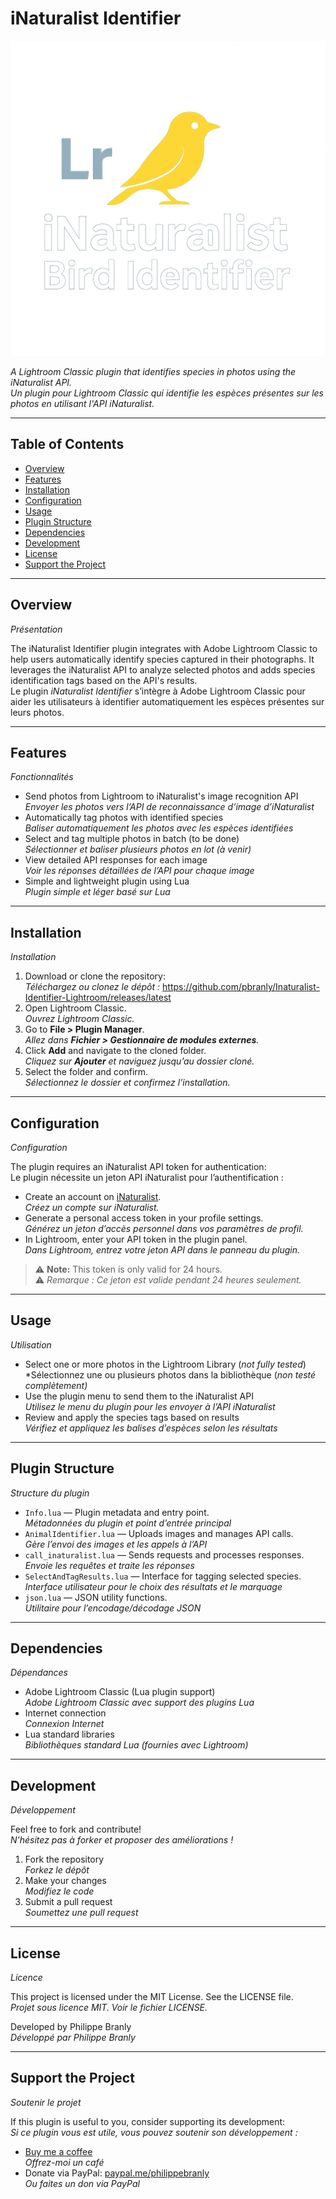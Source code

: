 # iNaturalist Identifier

![iNaturalist Identifier screenshot](logo.png)

*A Lightroom Classic plugin that identifies species in photos using the iNaturalist API.*  
*Un plugin pour Lightroom Classic qui identifie les espèces présentes sur les photos en utilisant l'API iNaturalist.*

---

## Table of Contents

- [Overview](#overview)  
- [Features](#features)  
- [Installation](#installation)  
- [Configuration](#configuration)  
- [Usage](#usage)  
- [Plugin Structure](#plugin-structure)  
- [Dependencies](#dependencies)  
- [Development](#development)  
- [License](#license)  
- [Support the Project](#support-the-project)

---

## Overview  
*Présentation*

The iNaturalist Identifier plugin integrates with Adobe Lightroom Classic to help users automatically identify species captured in their photographs. It leverages the iNaturalist API to analyze selected photos and adds species identification tags based on the API's results.  
Le plugin *iNaturalist Identifier* s’intègre à Adobe Lightroom Classic pour aider les utilisateurs à identifier automatiquement les espèces présentes sur leurs photos.

---

## Features  
*Fonctionnalités*

- Send photos from Lightroom to iNaturalist's image recognition API  
  *Envoyer les photos vers l’API de reconnaissance d’image d’iNaturalist*
- Automatically tag photos with identified species  
  *Baliser automatiquement les photos avec les espèces identifiées*
- Select and tag multiple photos in batch (to be done)  
  *Sélectionner et baliser plusieurs photos en lot (à venir)*
- View detailed API responses for each image  
  *Voir les réponses détaillées de l’API pour chaque image*
- Simple and lightweight plugin using Lua  
  *Plugin simple et léger basé sur Lua*

---

## Installation  
*Installation*

1. Download or clone the repository:  
   *Téléchargez ou clonez le dépôt :*
   https://github.com/pbranly/Inaturalist-Identifier-Lightroom/releases/latest
2. Open Lightroom Classic.  
   *Ouvrez Lightroom Classic.*
3. Go to **File > Plugin Manager**.  
   *Allez dans **Fichier > Gestionnaire de modules externes**.*
4. Click **Add** and navigate to the cloned folder.  
   *Cliquez sur **Ajouter** et naviguez jusqu’au dossier cloné.*
5. Select the folder and confirm.  
   *Sélectionnez le dossier et confirmez l’installation.*

---

## Configuration  
*Configuration*

The plugin requires an iNaturalist API token for authentication:  
Le plugin nécessite un jeton API iNaturalist pour l’authentification :

- Create an account on [iNaturalist](https://www.inaturalist.org).  
  *Créez un compte sur iNaturalist.*
- Generate a personal access token in your profile settings.  
  *Générez un jeton d’accès personnel dans vos paramètres de profil.*
- In Lightroom, enter your API token in the plugin panel.  
  *Dans Lightroom, entrez votre jeton API dans le panneau du plugin.*

> ⚠️ **Note:** This token is only valid for 24 hours.  
> ⚠️ *Remarque : Ce jeton est valide pendant 24 heures seulement.*

---

## Usage  
*Utilisation*

- Select one or more photos in the Lightroom Library (*not fully tested*)  
  *Sélectionnez une ou plusieurs photos dans la bibliothèque (*non testé complètement)*
- Use the plugin menu to send them to the iNaturalist API  
  *Utilisez le menu du plugin pour les envoyer à l’API iNaturalist*
- Review and apply the species tags based on results  
  *Vérifiez et appliquez les balises d’espèces selon les résultats*

---

## Plugin Structure  
*Structure du plugin*

- `Info.lua` — Plugin metadata and entry point.  
  *Métadonnées du plugin et point d’entrée principal*
- `AnimalIdentifier.lua` — Uploads images and manages API calls.  
  *Gère l’envoi des images et les appels à l’API*
- `call_inaturalist.lua` — Sends requests and processes responses.  
  *Envoie les requêtes et traite les réponses*
- `SelectAndTagResults.lua` — Interface for tagging selected species.  
  *Interface utilisateur pour le choix des résultats et le marquage*
- `json.lua` — JSON utility functions.  
  *Utilitaire pour l’encodage/décodage JSON*

---

## Dependencies  
*Dépendances*

- Adobe Lightroom Classic (Lua plugin support)  
  *Adobe Lightroom Classic avec support des plugins Lua*
- Internet connection  
  *Connexion Internet*
- Lua standard libraries  
  *Bibliothèques standard Lua (fournies avec Lightroom)*

---

## Development  
*Développement*

Feel free to fork and contribute!  
*N’hésitez pas à forker et proposer des améliorations !*

1. Fork the repository  
   *Forkez le dépôt*
2. Make your changes  
   *Modifiez le code*
3. Submit a pull request  
   *Soumettez une pull request*

---

## License  
*Licence*

This project is licensed under the MIT License. See the LICENSE file.  
*Projet sous licence MIT. Voir le fichier LICENSE.*

Developed by Philippe Branly  
*Développé par Philippe Branly*

---

## Support the Project  
*Soutenir le projet*

If this plugin is useful to you, consider supporting its development:  
*Si ce plugin vous est utile, vous pouvez soutenir son développement :*

- [Buy me a coffee](https://www.buymeacoffee.com/philippebro)  
  *Offrez-moi un café*
- Donate via PayPal: [paypal.me/philippebranly](https://www.paypal.me/philippebranly)  
  *Ou faites un don via PayPal*  


